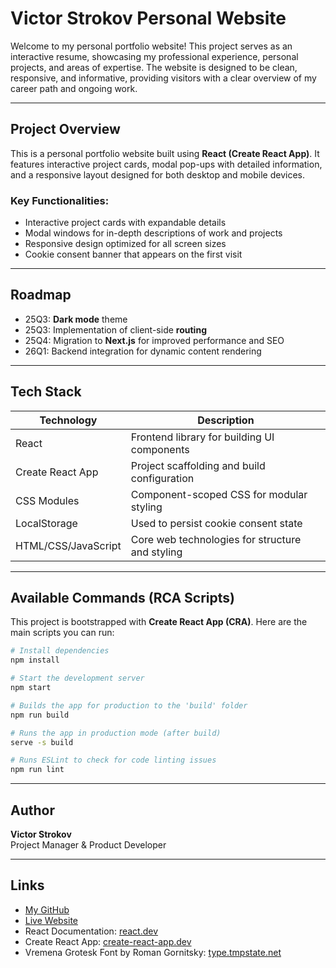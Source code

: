 # Victor Strokov Personal Website

Welcome to my personal portfolio website! This project serves as an interactive resume, showcasing my professional experience, personal projects, and areas of expertise. The website is designed to be clean, responsive, and informative, providing visitors with a clear overview of my career path and ongoing work.

---

## Project Overview

This is a personal portfolio website built using **React (Create React App)**. It features interactive project cards, modal pop-ups with detailed information, and a responsive layout designed for both desktop and mobile devices.

### Key Functionalities:

- Interactive project cards with expandable details
- Modal windows for in-depth descriptions of work and projects
- Responsive design optimized for all screen sizes
- Cookie consent banner that appears on the first visit

---

## Roadmap

- 25Q3: **Dark mode** theme
- 25Q3: Implementation of client-side **routing**
- 25Q4: Migration to **Next.js** for improved performance and SEO
- 26Q1: Backend integration for dynamic content rendering

---

## Tech Stack

| Technology          | Description                                     |
| ------------------- | ----------------------------------------------- |
| React               | Frontend library for building UI components     |
| Create React App    | Project scaffolding and build configuration     |
| CSS Modules         | Component-scoped CSS for modular styling        |
| LocalStorage        | Used to persist cookie consent state            |
| HTML/CSS/JavaScript | Core web technologies for structure and styling |

---

## Available Commands (RCA Scripts)

This project is bootstrapped with **Create React App (CRA)**. Here are the main scripts you can run:

```bash
# Install dependencies
npm install

# Start the development server
npm start

# Builds the app for production to the 'build' folder
npm run build

# Runs the app in production mode (after build)
serve -s build

# Runs ESLint to check for code linting issues
npm run lint
```

---

## Author

**Victor Strokov**\
Project Manager & Product Developer

---

## Links

- [My GitHub](https://github.com/gitsvitya)
- [Live Website](https://svitya.com)
- React Documentation: [react.dev](https://react.dev)
- Create React App: [create-react-app.dev](https://create-react-app.dev/)
- Vremena Grotesk Font by Roman Gornitsky: [type.tmpstate.net](https://type.tmpstate.net/)
